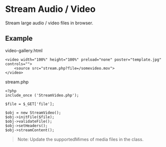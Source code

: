 # **Stream Audio / Video**
 
Stream large audio / video files in browser.
 

## Example
 
video-gallery.html
 

    <video width="100%" height="100%" preload="none" poster="template.jpg" controls="">
        <source src="stream.php?file=/somevideo.mov">
    </video>

stream.php
 

    <?php
    include_once ('StreamVideo.php');
    
    $file = $_GET['file'];
    
    $obj = new StreamVideo();
    $obj->initFile($file);
    $obj->validateFile();
    $obj->setHeaders();
    $obj->streamContent();

> Note: Update the supportedMimes of media files in the class.